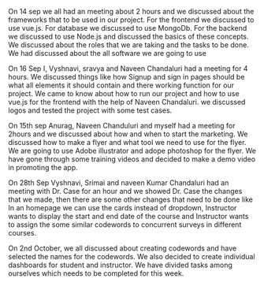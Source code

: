 On 14 sep we all had an meeting about 2 hours and we discussed about the frameworks that to be used in our project.
For the frontend we discussed to use vue.js.
For database we discussed to use MongoDb.
For the backend we discussed to use Node.js and discussed the basics of these concepts.
We discussed about the roles that we are taking and the tasks to be done.
We had discussed about the all software we are going to use


On 16 Sep I, Vyshnavi, sravya and Naveen Chandaluri had a meeting for 4 hours.
We discussed things like how Signup and sign in pages should be what all elements it should contain and there working function for our project.
We came to know about how to run our project and how to use vue.js for the frontend with the help of Naveen Chandaluri.
we discussed logos and tested the project with some test cases.


On 15th sep Anurag, Naveen Chanduluri and myself had a meeting for 2hours and we discussed about how and when to start the marketing.
We discussed how to make a flyer and what tool we need to use for the flyer.
We are going to use Adobe illustrator and adope photoshop for the flyer.
We have gone through some training videos and decided to make a demo video in promoting the app.


On 28th Sep Vyshnavi, Srimai and naveen Kumar Chandaluri had an meeting with Dr. Case for an hour and we showed Dr. Case the changes that we made, then there are some other changes that need to be done like In an homepage we can use the cards instead of dropdown, Instructor wants to display the start and end date of the course and Instructor wants to assign the some similar codewords to concurrent surveys in different courses.

On 2nd October, we all discussed about creating codewords and have selected the names for the codewords. 
We also decided to create individual dashboards for student and instructor.
We have divided tasks among ourselves which needs to be completed for this week.

